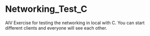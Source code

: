 # Networking_Test_C
AIV Exercise for testing the networking in local with C. 
You can start different clients and everyone will see each other.
